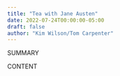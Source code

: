 ```yaml
---
title: "Tea with Jane Austen"
date: 2022-07-24T00:00:00-05:00
draft: false
author: "Kim Wilson/Tom Carpenter"
---
```


SUMMARY

<!--more-->

CONTENT